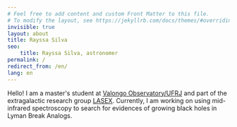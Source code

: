 ```yaml
---
# Feel free to add content and custom Front Matter to this file.
# To modify the layout, see https://jekyllrb.com/docs/themes/#overriding-theme-defaults
invisible: true
layout: about
title: Rayssa Silva
seo: 
    title: Rayssa Silva, astronomer
permalink: /
redirect_from: /en/
lang: en
---
```

Hello! I am a master's student at [Valongo Observatory/UFRJ](https://ov.ufrj.br/en/graduate-program/) and part of the extragalactic research group [LASEX](https://lasex-valongo.com/). Currently, I am working on using mid-infrared spectroscopy to search for evidences of growing black holes in Lyman Break Analogs.
